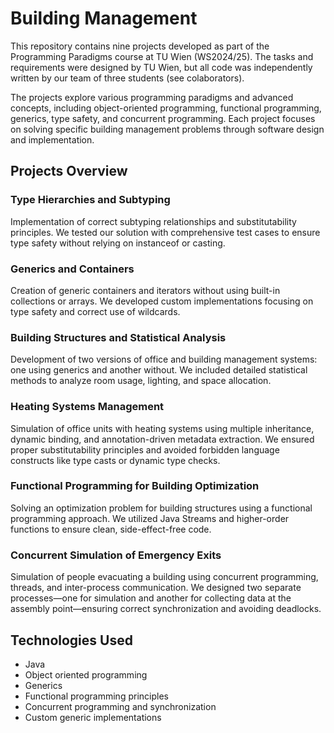 # Building Management
This repository contains nine projects developed as part of the Programming Paradigms course at TU Wien (WS2024/25). The tasks and requirements were designed by TU Wien, but all code was independently written by our team of three students (see colaborators).

The projects explore various programming paradigms and advanced concepts, including object-oriented programming, functional programming, generics, type safety, and concurrent programming. Each project focuses on solving specific building management problems through software design and implementation.

## Projects Overview
### Type Hierarchies and Subtyping
Implementation of correct subtyping relationships and substitutability principles. We tested our solution with comprehensive test cases to ensure type safety without relying on instanceof or casting.

### Generics and Containers
Creation of generic containers and iterators without using built-in collections or arrays. We developed custom implementations focusing on type safety and correct use of wildcards.

### Building Structures and Statistical Analysis
Development of two versions of office and building management systems: one using generics and another without. We included detailed statistical methods to analyze room usage, lighting, and space allocation.

### Heating Systems Management
Simulation of office units with heating systems using multiple inheritance, dynamic binding, and annotation-driven metadata extraction. We ensured proper substitutability principles and avoided forbidden language constructs like type casts or dynamic type checks.

### Functional Programming for Building Optimization
Solving an optimization problem for building structures using a functional programming approach. We utilized Java Streams and higher-order functions to ensure clean, side-effect-free code.

### Concurrent Simulation of Emergency Exits
Simulation of people evacuating a building using concurrent programming, threads, and inter-process communication. We designed two separate processes—one for simulation and another for collecting data at the assembly point—ensuring correct synchronization and avoiding deadlocks.

## Technologies Used
- Java
- Object oriented programming
- Generics
- Functional programming principles
- Concurrent programming and synchronization
- Custom generic implementations
